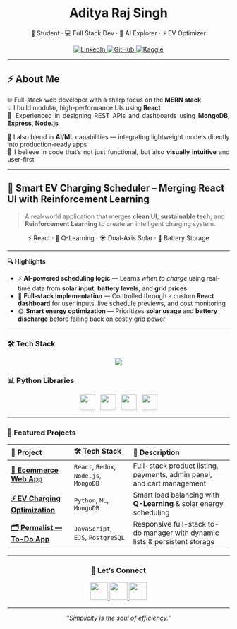 <h1 align="center">Aditya Raj Singh</h1>

<p align="center">
  🚀 Student · 💻 Full Stack Dev · 🤖 AI Explorer · ⚡ EV Optimizer
</p>

<!-- Add spacing here -->
<p align="center" style="margin-top: 10px;">
  <a href="https://www.linkedin.com/in/aditya-raj-singh-212a65285/" target="_blank">
    <img alt="LinkedIn" src="https://img.shields.io/badge/LINKEDIN-0A66C2?style=for-the-badge&logo=linkedin&logoColor=white"/>
  </a>
  <a href="https://github.com/Aditya-prog-git" target="_blank">
    <img alt="GitHub" src="https://img.shields.io/badge/GITHUB-181717?style=for-the-badge&logo=github&logoColor=white"/>
  </a>
  <a href="https://www.kaggle.com/adityasingh01676" target="_blank">
    <img alt="Kaggle" src="https://img.shields.io/badge/KAGGLE-20BEFF?style=for-the-badge&logo=kaggle&logoColor=white"/>
  </a>
</p>

---
## ⚡ About Me

<div align="justify">

🌐 Full-stack web developer with a sharp focus on the **MERN stack**  
💡 I build modular, high-performance UIs using **React**  
🔗 Experienced in designing REST APIs and dashboards using **MongoDB**, **Express**, **Node.js**

🧠 I also blend in **AI/ML** capabilities — integrating lightweight models directly into production-ready apps  
🎯 I believe in code that’s not just functional, but also **visually intuitive** and user-first

</div>

---

## 🔋 Smart EV Charging Scheduler – Merging React UI with Reinforcement Learning

> A real-world application that merges **clean UI**, **sustainable tech**, and **Reinforcement Learning** to create an intelligent charging system.

<p align="center">
  ⚡ React · 🔁 Q-Learning · ☀️ Dual-Axis Solar · 💾 Battery Storage
</p>

---

**🔍 Highlights**

- ⚡ **AI-powered scheduling logic** — Learns *when to charge* using real-time data from **solar input**, **battery levels**, and **grid prices**
- 🧩 **Full-stack implementation** — Controlled through a custom **React dashboard** for user inputs, live schedule previews, and cost monitoring
- 🌞 **Smart energy optimization** — Prioritizes **solar usage** and **battery discharge** before falling back on costly grid power

---

### 🛠 Tech Stack

<p align="center">
  <img src="https://skillicons.dev/icons?i=cpp,python,js,react,nodejs,mongodb,postgres,git&perline=7" />
</p>

### 📊 Python Libraries

<p align="center">
  <img src="https://upload.wikimedia.org/wikipedia/commons/3/31/NumPy_logo_2020.svg" height="35" />
  &nbsp;
  <img src="https://upload.wikimedia.org/wikipedia/commons/2/22/Pandas_mark.svg" height="35" />
  &nbsp;
  <img src="https://upload.wikimedia.org/wikipedia/commons/0/05/Scikit_learn_logo_small.svg" height="35" />
  &nbsp;
  <img src="https://upload.wikimedia.org/wikipedia/commons/8/84/Matplotlib_icon.svg" height="35" />
</p>

---

### 🚀 Featured Projects

<table align="center" width="100%">
  <thead>
    <tr>
      <th align="left">🌟 Project</th>
      <th align="left">🛠️ Tech Stack</th>
      <th align="left">📄 Description</th>
    </tr>
  </thead>
  <tbody>
    <tr>
      <td><a href="https://github.com/Aditya-prog-git/ShopIT"><strong>🛒 Ecommerce Web App</strong></a></td>
      <td><code>React</code>, <code>Redux</code>, <code>Node.js</code>, <code>MongoDB</code></td>
      <td>Full-stack product listing, payments, admin panel, and cart management</td>
    </tr>
    <tr>
      <td><a href="https://github.com/Aditya-prog-git/ev-charging-project"><strong>⚡ EV Charging Optimization</strong></a></td>
      <td><code>Python</code>, <code>ML</code>, <code>MongoDB</code></td>
      <td>Smart load balancing with <strong>Q-Learning</strong> & solar energy scheduling</td>
    </tr>
    <tr>
      <td><a href="https://github.com/Aditya-prog-git/Permalist"><strong>🗂️ Permalist — To-Do App</strong></a></td>
      <td><code>JavaScript</code>, <code>EJS</code>, <code>PostgreSQL</code></td>
      <td>Responsive full-stack to-do manager with dynamic lists & persistent storage</td>
    </tr>
  </tbody>
</table>

---

<h3 align="center">🤝 Let’s Connect</h3>

<p align="center">
  <a href="https://www.linkedin.com/in/aditya-raj-singh-212a65285/" target="_blank">
    <img src="https://skillicons.dev/icons?i=linkedin" height="40" />
  </a>
  <a href="mailto:your-email@example.com" target="_blank">
    <img src="https://skillicons.dev/icons?i=gmail" height="40" />
  </a>
  <a href="https://github.com/Aditya-prog-git" target="_blank">
    <img src="https://skillicons.dev/icons?i=github" height="40" />
  </a>
</p>

---

<p align="center">
  <i>"Simplicity is the soul of efficiency."</i>
</p>
